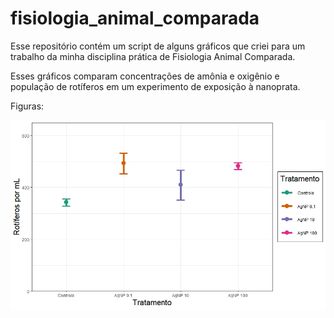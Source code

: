 # fisiologia_animal_comparada

Esse repositório contém um script de alguns gráficos que criei para um trabalho da minha disciplina prática de Fisiologia Animal Comparada.

Esses gráficos comparam concentrações de amônia e oxigênio e população de rotíferos em um experimento de exposição à nanoprata.

Figuras:

![](https://github.com/afonsopoester/fisiologia_animal_comparada/blob/main/Figure_3.jpeg)
